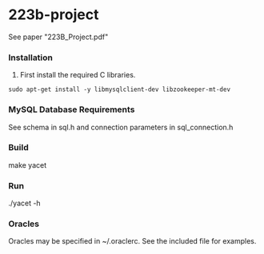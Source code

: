 # 223b-project

See paper "223B_Project.pdf"

### Installation
1. First install the required C libraries.
```
sudo apt-get install -y libmysqlclient-dev libzookeeper-mt-dev
```
### MySQL Database Requirements
See schema in sql.h and connection parameters in sql_connection.h

### Build
make yacet

### Run
./yacet -h

### Oracles
Oracles may be specified in ~/.oraclerc. See the included file for examples.
